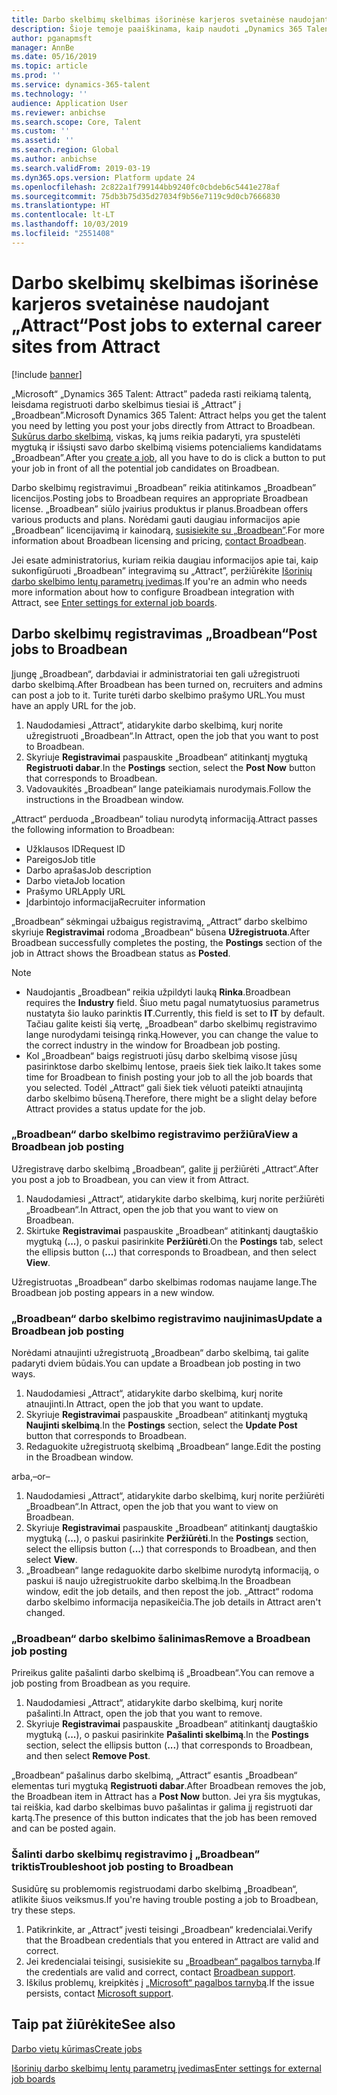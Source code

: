 ```yaml
---
title: Darbo skelbimų skelbimas išorinėse karjeros svetainėse naudojant „Attract“
description: Šioje temoje paaiškinama, kaip naudoti „Dynamics 365 Talent“ – „Attract“ darbo skelbimams išorinėse įdarbinimo svetainėse registruoti
author: pganapmsft
manager: AnnBe
ms.date: 05/16/2019
ms.topic: article
ms.prod: ''
ms.service: dynamics-365-talent
ms.technology: ''
audience: Application User
ms.reviewer: anbichse
ms.search.scope: Core, Talent
ms.custom: ''
ms.assetid: ''
ms.search.region: Global
ms.author: anbichse
ms.search.validFrom: 2019-03-19
ms.dyn365.ops.version: Platform update 24
ms.openlocfilehash: 2c822a1f799144bb9240fc0cbdeb6c5441e278af
ms.sourcegitcommit: 75db3b75d35d27034f9b56e7119c9d0cb7666830
ms.translationtype: HT
ms.contentlocale: lt-LT
ms.lasthandoff: 10/03/2019
ms.locfileid: "2551408"
---
```

# <a name="post-jobs-to-external-career-sites-from-attract"></a><span data-ttu-id="d13f4-103">Darbo skelbimų skelbimas išorinėse karjeros svetainėse naudojant „Attract“</span><span class="sxs-lookup"><span data-stu-id="d13f4-103">Post jobs to external career sites from Attract</span></span>

[!include [banner](../includes/banner.md)]

<span data-ttu-id="d13f4-104">„Microsoft“ „Dynamics 365 Talent: Attract” padeda rasti reikiamą talentą, leisdama registruoti darbo skelbimus tiesiai iš „Attract” į „Broadbean”.</span><span class="sxs-lookup"><span data-stu-id="d13f4-104">Microsoft Dynamics 365 Talent: Attract helps you get the talent you need by letting you post your jobs directly from Attract to Broadbean.</span></span> <span data-ttu-id="d13f4-105">[Sukūrus darbo skelbimą](./creating-jobs-attract.md), viskas, ką jums reikia padaryti, yra spustelėti mygtuką ir išsiųsti savo darbo skelbimą visiems potencialiems kandidatams „Broadbean”.</span><span class="sxs-lookup"><span data-stu-id="d13f4-105">After you [create a job](./creating-jobs-attract.md), all you have to do is click a button to put your job in front of all the potential job candidates on Broadbean.</span></span>

<span data-ttu-id="d13f4-106">Darbo skelbimų registravimui „Broadbean” reikia atitinkamos „Broadbean” licencijos.</span><span class="sxs-lookup"><span data-stu-id="d13f4-106">Posting jobs to Broadbean requires an appropriate Broadbean license.</span></span> <span data-ttu-id="d13f4-107">„Broadbean” siūlo įvairius produktus ir planus.</span><span class="sxs-lookup"><span data-stu-id="d13f4-107">Broadbean offers various products and plans.</span></span> <span data-ttu-id="d13f4-108">Norėdami gauti daugiau informacijos apie „Broadbean” licencijavimą ir kainodarą, [susisiekite su „Broadbean”](https://www.broadbean.com/contact-us/).</span><span class="sxs-lookup"><span data-stu-id="d13f4-108">For more information about Broadbean licensing and pricing, [contact Broadbean](https://www.broadbean.com/contact-us/).</span></span>

<span data-ttu-id="d13f4-109">Jei esate administratorius, kuriam reikia daugiau informacijos apie tai, kaip sukonfigūruoti „Broadbean” integravimą su „Attract”, peržiūrėkite [Išorinių darbo skelbimo lentų parametrų įvedimas](./attract-admin-job-board-settings.md).</span><span class="sxs-lookup"><span data-stu-id="d13f4-109">If you're an admin who needs more information about how to configure Broadbean integration with Attract, see [Enter settings for external job boards](./attract-admin-job-board-settings.md).</span></span>

## <a name="post-jobs-to-broadbean"></a><span data-ttu-id="d13f4-110">Darbo skelbimų registravimas „Broadbean“</span><span class="sxs-lookup"><span data-stu-id="d13f4-110">Post jobs to Broadbean</span></span>

<span data-ttu-id="d13f4-111">Įjungę „Broadbean“, darbdaviai ir administratoriai ten gali užregistruoti darbo skelbimą.</span><span class="sxs-lookup"><span data-stu-id="d13f4-111">After Broadbean has been turned on, recruiters and admins can post a job to it.</span></span> <span data-ttu-id="d13f4-112">Turite turėti darbo skelbimo prašymo URL.</span><span class="sxs-lookup"><span data-stu-id="d13f4-112">You must have an apply URL for the job.</span></span>

1. <span data-ttu-id="d13f4-113">Naudodamiesi „Attract“, atidarykite darbo skelbimą, kurį norite užregistruoti „Broadbean“.</span><span class="sxs-lookup"><span data-stu-id="d13f4-113">In Attract, open the job that you want to post to Broadbean.</span></span>
2. <span data-ttu-id="d13f4-114">Skyriuje **Registravimai** paspauskite „Broadbean“ atitinkantį mygtuką **Registruoti dabar**.</span><span class="sxs-lookup"><span data-stu-id="d13f4-114">In the **Postings** section, select the **Post Now** button that corresponds to Broadbean.</span></span>
3. <span data-ttu-id="d13f4-115">Vadovaukitės „Broadbean“ lange pateikiamais nurodymais.</span><span class="sxs-lookup"><span data-stu-id="d13f4-115">Follow the instructions in the Broadbean window.</span></span>

<span data-ttu-id="d13f4-116">„Attract“ perduoda „Broadbean“ toliau nurodytą informaciją.</span><span class="sxs-lookup"><span data-stu-id="d13f4-116">Attract passes the following information to Broadbean:</span></span>

- <span data-ttu-id="d13f4-117">Užklausos ID</span><span class="sxs-lookup"><span data-stu-id="d13f4-117">Request ID</span></span>
- <span data-ttu-id="d13f4-118">Pareigos</span><span class="sxs-lookup"><span data-stu-id="d13f4-118">Job title</span></span>
- <span data-ttu-id="d13f4-119">Darbo aprašas</span><span class="sxs-lookup"><span data-stu-id="d13f4-119">Job description</span></span>
- <span data-ttu-id="d13f4-120">Darbo vieta</span><span class="sxs-lookup"><span data-stu-id="d13f4-120">Job location</span></span>
- <span data-ttu-id="d13f4-121">Prašymo URL</span><span class="sxs-lookup"><span data-stu-id="d13f4-121">Apply URL</span></span>
- <span data-ttu-id="d13f4-122">Įdarbintojo informacija</span><span class="sxs-lookup"><span data-stu-id="d13f4-122">Recruiter information</span></span>

<span data-ttu-id="d13f4-123">„Broadbean“ sėkmingai užbaigus registravimą, „Attract“ darbo skelbimo skyriuje **Registravimai** rodoma „Broadbean“ būsena **Užregistruota**.</span><span class="sxs-lookup"><span data-stu-id="d13f4-123">After Broadbean successfully completes the posting, the **Postings** section of the job in Attract shows the Broadbean status as **Posted**.</span></span>

> [!NOTE]
> - <span data-ttu-id="d13f4-124">Naudojantis „Broadbean“ reikia užpildyti lauką **Rinka**.</span><span class="sxs-lookup"><span data-stu-id="d13f4-124">Broadbean requires the **Industry** field.</span></span> <span data-ttu-id="d13f4-125">Šiuo metu pagal numatytuosius parametrus nustatyta šio lauko parinktis **IT**.</span><span class="sxs-lookup"><span data-stu-id="d13f4-125">Currently, this field is set to **IT** by default.</span></span> <span data-ttu-id="d13f4-126">Tačiau galite keisti šią vertę, „Broadbean“ darbo skelbimų registravimo lange nurodydami teisingą rinką.</span><span class="sxs-lookup"><span data-stu-id="d13f4-126">However, you can change the value to the correct industry in the window for Broadbean job posting.</span></span>
> - <span data-ttu-id="d13f4-127">Kol „Broadbean“ baigs registruoti jūsų darbo skelbimą visose jūsų pasirinktose darbo skelbimų lentose, praeis šiek tiek laiko.</span><span class="sxs-lookup"><span data-stu-id="d13f4-127">It takes some time for Broadbean to finish posting your job to all the job boards that you selected.</span></span> <span data-ttu-id="d13f4-128">Todėl „Attract“ gali šiek tiek vėluoti pateikti atnaujintą darbo skelbimo būseną.</span><span class="sxs-lookup"><span data-stu-id="d13f4-128">Therefore, there might be a slight delay before Attract provides a status update for the job.</span></span>

### <a name="view-a-broadbean-job-posting"></a><span data-ttu-id="d13f4-129">„Broadbean“ darbo skelbimo registravimo peržiūra</span><span class="sxs-lookup"><span data-stu-id="d13f4-129">View a Broadbean job posting</span></span>

<span data-ttu-id="d13f4-130">Užregistravę darbo skelbimą „Broadbean“, galite jį peržiūrėti „Attract“.</span><span class="sxs-lookup"><span data-stu-id="d13f4-130">After you post a job to Broadbean, you can view it from Attract.</span></span>

1. <span data-ttu-id="d13f4-131">Naudodamiesi „Attract“, atidarykite darbo skelbimą, kurį norite peržiūrėti „Broadbean“.</span><span class="sxs-lookup"><span data-stu-id="d13f4-131">In Attract, open the job that you want to view on Broadbean.</span></span>
2. <span data-ttu-id="d13f4-132">Skirtuke **Registravimai** paspauskite „Broadbean“ atitinkantį daugtaškio mygtuką (**...**), o paskui pasirinkite **Peržiūrėti**.</span><span class="sxs-lookup"><span data-stu-id="d13f4-132">On the **Postings** tab, select the ellipsis button (**...**) that corresponds to Broadbean, and then select **View**.</span></span>

<span data-ttu-id="d13f4-133">Užregistruotas „Broadbean“ darbo skelbimas rodomas naujame lange.</span><span class="sxs-lookup"><span data-stu-id="d13f4-133">The Broadbean job posting appears in a new window.</span></span>

### <a name="update-a-broadbean-job-posting"></a><span data-ttu-id="d13f4-134">„Broadbean“ darbo skelbimo registravimo naujinimas</span><span class="sxs-lookup"><span data-stu-id="d13f4-134">Update a Broadbean job posting</span></span>

<span data-ttu-id="d13f4-135">Norėdami atnaujinti užregistruotą „Broadbean“ darbo skelbimą, tai galite padaryti dviem būdais.</span><span class="sxs-lookup"><span data-stu-id="d13f4-135">You can update a Broadbean job posting in two ways.</span></span>

1. <span data-ttu-id="d13f4-136">Naudodamiesi „Attract“, atidarykite darbo skelbimą, kurį norite atnaujinti.</span><span class="sxs-lookup"><span data-stu-id="d13f4-136">In Attract, open the job that you want to update.</span></span>
2. <span data-ttu-id="d13f4-137">Skyriuje **Registravimai** paspauskite „Broadbean“ atitinkantį mygtuką **Naujinti skelbimą**.</span><span class="sxs-lookup"><span data-stu-id="d13f4-137">In the **Postings** section, select the **Update Post** button that corresponds to Broadbean.</span></span>
3. <span data-ttu-id="d13f4-138">Redaguokite užregistruotą skelbimą „Broadbean“ lange.</span><span class="sxs-lookup"><span data-stu-id="d13f4-138">Edit the posting in the Broadbean window.</span></span>

<span data-ttu-id="d13f4-139">arba,</span><span class="sxs-lookup"><span data-stu-id="d13f4-139">–or–</span></span>

1. <span data-ttu-id="d13f4-140">Naudodamiesi „Attract“, atidarykite darbo skelbimą, kurį norite peržiūrėti „Broadbean“.</span><span class="sxs-lookup"><span data-stu-id="d13f4-140">In Attract, open the job that you want to view on Broadbean.</span></span>
2. <span data-ttu-id="d13f4-141">Skyriuje **Registravimai** paspauskite „Broadbean“ atitinkantį daugtaškio mygtuką (**...**), o paskui pasirinkite **Peržiūrėti**.</span><span class="sxs-lookup"><span data-stu-id="d13f4-141">In the **Postings** section, select the ellipsis button (**...**) that corresponds to Broadbean, and then select **View**.</span></span>
3. <span data-ttu-id="d13f4-142">„Broadbean“ lange redaguokite darbo skelbime nurodytą informaciją, o paskui iš naujo užregistruokite darbo skelbimą.</span><span class="sxs-lookup"><span data-stu-id="d13f4-142">In the Broadbean window, edit the job details, and then repost the job.</span></span> <span data-ttu-id="d13f4-143">„Attract“ rodoma darbo skelbimo informacija nepasikeičia.</span><span class="sxs-lookup"><span data-stu-id="d13f4-143">The job details in Attract aren't changed.</span></span>

### <a name="remove-a-broadbean-job-posting"></a><span data-ttu-id="d13f4-144">„Broadbean“ darbo skelbimo šalinimas</span><span class="sxs-lookup"><span data-stu-id="d13f4-144">Remove a Broadbean job posting</span></span>

<span data-ttu-id="d13f4-145">Prireikus galite pašalinti darbo skelbimą iš „Broadbean“.</span><span class="sxs-lookup"><span data-stu-id="d13f4-145">You can remove a job posting from Broadbean as you require.</span></span>

1. <span data-ttu-id="d13f4-146">Naudodamiesi „Attract“, atidarykite darbo skelbimą, kurį norite pašalinti.</span><span class="sxs-lookup"><span data-stu-id="d13f4-146">In Attract, open the job that you want to remove.</span></span>
2. <span data-ttu-id="d13f4-147">Skyriuje **Registravimai** paspauskite „Broadbean“ atitinkantį daugtaškio mygtuką (**...**), o paskui pasirinkite **Pašalinti skelbimą**.</span><span class="sxs-lookup"><span data-stu-id="d13f4-147">In the **Postings** section, select the ellipsis button (**...**) that corresponds to Broadbean, and then select **Remove Post**.</span></span>

<span data-ttu-id="d13f4-148">„Broadbean“ pašalinus darbo skelbimą, „Attract“ esantis „Broadbean“ elementas turi mygtuką **Registruoti dabar**.</span><span class="sxs-lookup"><span data-stu-id="d13f4-148">After Broadbean removes the job, the Broadbean item in Attract has a **Post Now** button.</span></span> <span data-ttu-id="d13f4-149">Jei yra šis mygtukas, tai reiškia, kad darbo skelbimas buvo pašalintas ir galima jį registruoti dar kartą.</span><span class="sxs-lookup"><span data-stu-id="d13f4-149">The presence of this button indicates that the job has been removed and can be posted again.</span></span>

### <a name="troubleshoot-job-posting-to-broadbean"></a><span data-ttu-id="d13f4-150">Šalinti darbo skelbimų registravimo į „Broadbean” triktis</span><span class="sxs-lookup"><span data-stu-id="d13f4-150">Troubleshoot job posting to Broadbean</span></span>

<span data-ttu-id="d13f4-151">Susidūrę su problemomis registruodami darbo skelbimą „Broadbean“, atlikite šiuos veiksmus.</span><span class="sxs-lookup"><span data-stu-id="d13f4-151">If you're having trouble posting a job to Broadbean, try these steps.</span></span>

1. <span data-ttu-id="d13f4-152">Patikrinkite, ar „Attract“ įvesti teisingi „Broadbean“ kredencialai.</span><span class="sxs-lookup"><span data-stu-id="d13f4-152">Verify that the Broadbean credentials that you entered in Attract are valid and correct.</span></span>
2. <span data-ttu-id="d13f4-153">Jei kredencialai teisingi, susisiekite su [„Broadbean“ pagalbos tarnyba](https://www.broadbean.com/resources/support/).</span><span class="sxs-lookup"><span data-stu-id="d13f4-153">If the credentials are valid and correct, contact [Broadbean support](https://www.broadbean.com/resources/support/).</span></span>
3. <span data-ttu-id="d13f4-154">Iškilus problemų, kreipkitės į [„Microsoft“ pagalbos tarnybą](./talent-support.md).</span><span class="sxs-lookup"><span data-stu-id="d13f4-154">If the issue persists, contact [Microsoft support](./talent-support.md).</span></span>

## <a name="see-also"></a><span data-ttu-id="d13f4-155">Taip pat žiūrėkite</span><span class="sxs-lookup"><span data-stu-id="d13f4-155">See also</span></span>

[<span data-ttu-id="d13f4-156">Darbo vietų kūrimas</span><span class="sxs-lookup"><span data-stu-id="d13f4-156">Create jobs</span></span>](./creating-jobs-attract.md)

[<span data-ttu-id="d13f4-157">Išorinių darbo skelbimų lentų parametrų įvedimas</span><span class="sxs-lookup"><span data-stu-id="d13f4-157">Enter settings for external job boards</span></span>](./attract-admin-job-board-settings.md)
